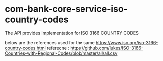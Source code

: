 # com-bank-core-service-iso-country-codes
The API provides implementation for ISO 3166 COUNTRY CODES

below are the references used for the same
https://www.iso.org/iso-3166-country-codes.html
referecne : https://github.com/lukes/ISO-3166-Countries-with-Regional-Codes/blob/master/all/all.csv
